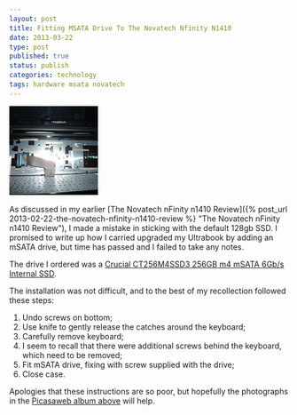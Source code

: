 ```yaml
--- 
layout: post 
title: Fitting MSATA Drive To The Novatech Nfinity N1410
date: 2013-03-22
type: post 
published: true 
status: publish
categories: technology
tags: hardware msata novatech
---
```


<a href="https://picasaweb.google.com/112653355770650909703/NovatechNFinityN1410?authuser=0&feat=embedwebsite"><img src="/assets/NovatechNFinityN1410.jpg" class="image-right" alt="Novatech nFinity n1410"></a>

As discussed in my earlier [The Novatech nFinity n1410 Review]({% post_url 2013-02-22-the-novatech-nfinity-n1410-review %} "The Novatech nFinity n1410 Review"),
I made a mistake in sticking with the default 128gb SSD. I promised to
write up how I carried upgraded my Ultrabook by adding an mSATA drive,
but time has passed and I failed to take any notes.

<!--more-->

The drive I ordered was a [Crucial CT256M4SSD3 256GB m4 mSATA 6Gb/s
Internal
SSD](http://www.amazon.co.uk/gp/product/B0085J17UA/ref=as_li_ss_tl?ie=UTF8&camp=1634&creative=19450&creativeASIN=B0085J17UA&linkCode=as2&tag=robsquadnet-21 "Crucial CT256M4SSD3 256GB M4 SATA III 6Gb/s mSATA MLC Internal SSD").

The installation was not difficult, and to the best of my recollection
followed these steps:

1.  Undo screws on bottom;
2.  Use knife to gently release the catches around the keyboard;
3.  Carefully remove keyboard;
4.  I seem to recall that there were additional screws behind the
    keyboard, which need to be removed;
5.  Fit mSATA drive, fixing with screw supplied with the drive;
6.  Close case.

Apologies that these instructions are so poor, but hopefully the
photographs in the [Picasaweb album
above](https://picasaweb.google.com/112653355770650909703/NovatechNFinityN1410?authuser=0&amp;feat=embedwebsite)
will help.

